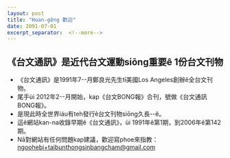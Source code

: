 ```yaml
---
layout: post
title: "Hoan-gêng 歡迎"
date: 2091-07-01
excerpt_separator:  <!--more-->
---
```


## 《台文通訊》是近代台文運動siōng重要ê 1份台文刊物

* 《台文通訊》是1991年7--月鄭良光先生tī美國Los Angeles創辦ê全台文刊物。
* 尾手ùi 2012年2--月開始，kap《台文BONG報》合刊，號做《台文通訊BONG報》。
* 是現此時全世界iáu有teh發行ê台文刊物siōng久長--ê。
* 這ê網站kan-na收錄早期ê《台文通訊》，ùi 1991年ê第1期，到2006年ê第142期。
* Nā對網站有任何問題kap建議，歡迎寫phoe來指教：ngoohebi+taibunthongsinbangcham@gmail.com
